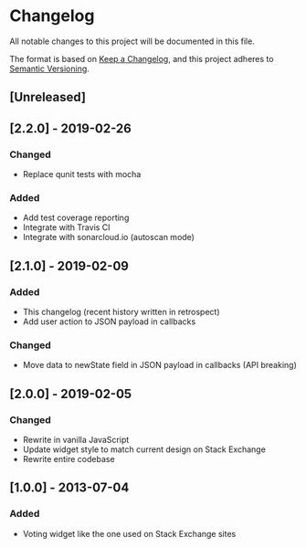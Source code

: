 # Changelog

All notable changes to this project will be documented in this file.

The format is based on [Keep a Changelog](https://keepachangelog.com/en/1.0.0/),
and this project adheres to [Semantic Versioning](https://semver.org/spec/v2.0.0.html).

## [Unreleased]

## [2.2.0] - 2019-02-26

### Changed

- Replace qunit tests with mocha

### Added

- Add test coverage reporting
- Integrate with Travis CI
- Integrate with sonarcloud.io (autoscan mode)

## [2.1.0] - 2019-02-09

### Added

- This changelog (recent history written in retrospect)
- Add user action to JSON payload in callbacks

### Changed

- Move data to newState field in JSON payload in callbacks (API breaking)

## [2.0.0] - 2019-02-05

### Changed

- Rewrite in vanilla JavaScript
- Update widget style to match current design on Stack Exchange
- Rewrite entire codebase

## [1.0.0] - 2013-07-04

### Added

- Voting widget like the one used on Stack Exchange sites
